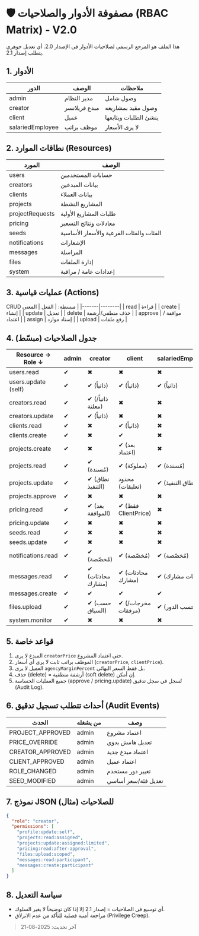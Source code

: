 # 🛡️ مصفوفة الأدوار والصلاحيات (RBAC Matrix) - V2.0

هذا الملف هو المرجع الرسمي لصلاحيات الأدوار في الإصدار 2.0. أي تعديل جوهري يتطلب إصدار 2.1.

## 1. الأدوار
| الدور | الوصف | ملاحظات |
|-------|-------|---------|
| admin | مدير النظام | وصول شامل |
| creator | مبدع فريلانسر | وصول مقيد بمشاريعه |
| client | عميل | ينشئ الطلبات ويتابعها |
| salariedEmployee | موظف براتب | لا يرى الأسعار |

## 2. نطاقات الموارد (Resources)
| المورد | الوصف |
|--------|-------|
| users | حسابات المستخدمين |
| creators | بيانات المبدعين |
| clients | بيانات العملاء |
| projects | المشاريع النشطة |
| projectRequests | طلبات المشاريع الأولية |
| pricing | معادلات ونتائج التسعير |
| seeds | الفئات والفئات الفرعية والأسعار الأساسية |
| notifications | الإشعارات |
| messages | المراسلة |
| files | إدارة الملفات |
| system | إعدادات عامة / مراقبة |

## 3. عمليات قياسية (Actions)
CRUD مبسطة:
| الفعل | المعنى |
|-------|--------|
| read | قراءة |
| create | إنشاء |
| update | تعديل |
| delete | حذف منطقي/أرشفة |
| approve | موافقة / اعتماد |
| assign | إسناد موارد |
| upload | رفع ملفات |

## 4. جدول الصلاحيات (مبسّط)
| Resource → Role ↓ | admin | creator | client | salariedEmployee |
|-------------------|-------|---------|--------|------------------|
| users.read | ✔ | ✖ | ✖ | ✖ |
| users.update (self) | ✔ | ✔ (ذاتياً) | ✔ (ذاتياً) | ✔ (ذاتياً) |
| creators.read | ✔ | ✔ (ذاتياً/معلنة) | ✖ | ✖ |
| creators.update | ✔ | ✔ (ذاتياً) | ✖ | ✖ |
| clients.read | ✔ | ✖ | ✔ (ذاتياً) | ✖ |
| clients.create | ✔ | ✖ | ✔ | ✖ |
| projects.create | ✔ | ✖ | ✔ (بعد اعتماد) | ✖ |
| projects.read | ✔ | ✔ (مُسندة) | ✔ (مملوكة) | ✔ (مُسندة) |
| projects.update | ✔ | ✔ (نطاق التنفيذ) | محدود (تعليقات) | ✔ (نطاق التنفيذ) |
| projects.approve | ✔ | ✖ | ✖ | ✖ |
| pricing.read | ✔ | ✔ (بعد الموافقة) | ✔ (فقط ClientPrice) | ✖ |
| pricing.update | ✔ | ✖ | ✖ | ✖ |
| seeds.read | ✔ | ✖ | ✖ | ✖ |
| seeds.update | ✔ | ✖ | ✖ | ✖ |
| notifications.read | ✔ | ✔ (مُخصّصة) | ✔ (مُخصّصة) | ✔ (مُخصّصة) |
| messages.read | ✔ | ✔ (محادثات مشارك) | ✔ (محادثات مشارك) | ✔ (محادثات مشارك) |
| messages.create | ✔ | ✔ | ✔ | ✔ |
| files.upload | ✔ | ✔ (حسب السياق) | ✔ (مخرجات/مرفقات) | ✔ (حسب الدور) |
| system.monitor | ✔ | ✖ | ✖ | ✖ |

## 5. قواعد خاصة
1. المبدع لا يرى `creatorPrice` حتى اعتماد المشروع.
2. الموظف براتب ثابت لا يرى أي أسعار (`creatorPrice`, `clientPrice`).
3. العميل لا يرى `agencyMarginPercent` بل فقط السعر النهائي.
4. حذف (delete) = أرشفة منطقية (soft delete) إن أمكن.
5. جميع العمليات الحساسة (approve / pricing.update) تُسجل في سجل تدقيق (Audit Log).

## 6. أحداث تتطلب تسجيل تدقيق (Audit Events)
| الحدث | من يشغله | وصف |
|-------|----------|-----|
| PROJECT_APPROVED | admin | اعتماد مشروع |
| PRICE_OVERRIDE | admin | تعديل هامش يدوي |
| CREATOR_APPROVED | admin | اعتماد مبدع جديد |
| CLIENT_APPROVED | admin | اعتماد عميل |
| ROLE_CHANGED | admin | تغيير دور مستخدم |
| SEED_MODIFIED | admin | تعديل فئة/سعر أساسي |

## 7. نموذج JSON للصلاحيات (مثال)
```json
{
  "role": "creator",
  "permissions": [
    "profile:update:self",
    "projects:read:assigned",
    "projects:update:assigned:limited",
    "pricing:read:after-approval",
    "files:upload:scoped",
    "messages:read:participant",
    "messages:create:participant"
  ]
}
```

## 8. سياسة التعديل
- أي توسيع في الصلاحيات = إصدار 2.1 إلا إذا كان توضيحاً لا يغير السلوك.
- مراجعة أمنية فصلية للتأكد من عدم الانزلاق (Privilege Creep).

> آخر تحديث: 2025-08-21
